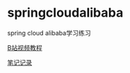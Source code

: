# springcloudalibaba
spring cloud alibaba学习练习

[B站视频教程]([B站视频](https://www.bilibili.com/video/BV1oY411a7Vf?p=1))

[笔记记录](https://app.yinxiang.com/fx/57665e5e-b50f-4782-b105-4fdd2149097c)
